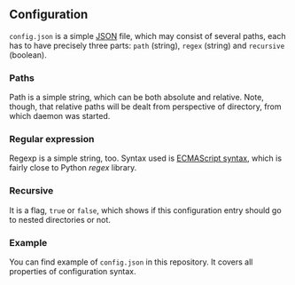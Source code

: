 ## Configuration

`config.json` is a simple [JSON](https://en.wikipedia.org/wiki/JSON) file, which may consist of several paths, each has to have precisely three parts: `path` (string), `regex` (string) and `recursive` (boolean).

### Paths
Path is a simple string, which can be both absolute and relative. Note, though, that relative paths will be dealt from perspective of directory, from which daemon was started.

### Regular expression
Regexp is a simple string, too. Syntax used is [ECMAScript syntax](http://www.cplusplus.com/reference/regex/ECMAScript/), which is fairly close to Python *regex* library.

### Recursive
It is a flag, `true` or `false`, which shows if this configuration entry should go to nested directories or not.

### Example
You can find example of `config.json` in this repository. It covers all properties of configuration syntax.